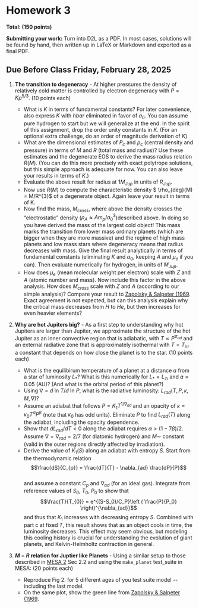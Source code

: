 # Homework 3


**Total: (150 points)**

**Submitting your work:** Turn into D2L as a PDF. In most cases, solutions will be found by hand, then written up in LaTeX or Markdown and exported as a final PDF. 

## Due Before Class Friday, February 28, 2025


1. **The transition to degeneracy** - At higher pressures the density of relatively cold matter is controlled by electron degeneracy with $P=K\rho^{5/3}$. (10 points each)

    - What is $K$ in terms of fundamental constants? For later convenience, also express $K$ with $hbar$ eliminated in favor of $a_{0}$. You can assume pure hydrogen to start but we will generalize at the end. In the spirit of this assignment, drop the order unity constants in $K$. (For an optional extra challenge, do an order of magnitude derivation of $K$) 
    - What are the dimensional estimates of $P_{c}$ and $\rho_{c}$ (central density and pressure) in terms of $M$ and $R$ (total mass and radius)? Use these estimates and the degenerate EOS to derive the mass radius relation $R(M)$. (You can do this more precisely with exact polytrope solutions, but this simple approach is adequate for now. You can also leave your results in terms of $K$.)
    - Evaluate the above result for radius at $1M_{Jup}$ in units of $R_{Jup}$.
    - Now use $R(M)$ to compute the characteristic density $ \rho_{deg}(M) = M/R^{3}$ of a degenerate object. Again leave your result in terms of K.
    - Now find the mass, $M_{cross}$, where above the density crosses the “electrostatic” density ($\rho_{A}\approx A m_{p}/a^3_{0}$)described above. In doing so you have derived the mass of the largest cold object! This mass marks the transition from lower mass ordinary planets (which are bigger when they are more massive) and the regime of high mass planets and low mass stars where degeneracy means that radius decreases with mass. Give the final result analytically in terms of fundamental constants (eliminating $K$ and $a_{0}$, keeping $A$ and $\mu_{e}$ if you can). Then evaluate numerically for hydrogen, in units of $M_{Jup}$.
    - How does $\mu_{e}$ (mean molecular weight per electron) scale with $Z$ and $A$ (atomic number and mass). Now include this factor in the above analysis. How does $M_{cross}$ scale with $Z$ and $A$ (according to our simple analysis)? Compare your result to [Zapolsky & Salpeter (1969](https://articles.adsabs.harvard.edu/full/1969ApJ...158..809Z). Exact agreement is not expected, but can this analysis explain why the critical mass decreases from $H$ to $He$, but then increases for even heavier elements?

    
2. **Why are hot Jupiters big?** - As a first step to understanding why hot Jupiters are larger than Jupiter, we approximate the structure of the hot Jupiter as an inner convective region that is adiabatic, with $T\propto P^{\nabla_{ad}}$ and an external radiative zone that is approximately isothermal with $T = T_{irr}$ a constant that depends on how close the planet is to the star. (10 points each)

    - What is the equilibirum temperature of a planet at a distance $a$ from a star of luminosity $L_{*}$? What is this numerically for $L_{*}=L_{\odot}$ and $a = 0.05$ (AU)? (And what is the orbital period of this planet?)
    - Using $\nabla=d$ ln $T / d$ ln $P$, what is the radiative luminosity: $L_{rad}(T,P,\kappa,M,\nabla)$?
    - Assume an adiabat that follows $P=K_{1}T^{1/\nabla_{ad}}$ and an opacity of $\kappa=\kappa_{0}T^{\alpha}P^{\beta}$ (note that $κ_{0}$ has odd units). Eliminate $P$ to find $L_{rad}(T)$ along the adiabat, including the opacity dependence.
    - Show that $dL_{rad}/dT \lt 0$ along the adiabat requires $\alpha\gt(1-7\beta)/2$. Assume $\nabla=\nabla_{rad}=2/7$ (for diatomic hydrogen) and $M\sim$ constant (valid in the outer regions directly affected by irradiation). 
    - Derive the value of $K_{1}(S)$ along an adiabat with entropy $S$. Start from the thermodynamic relation $$\frac{dS}{C_{p}} = \frac{dT}{T} - \nabla_{ad} \frac{dP}{P}$$    
    and assume a constant $C_{p}$ and $\nabla_{ad}$ (for an ideal gas). Integrate from reference values of $S_0$, $T_0$, $P_0$ to show that $$\frac{T}{T_{0}} = e^{(S-S_0)/C_P}\left ( \frac{P}{P_0} \right)^{\nabla_{ad}}$$ and thus that $K_1$ increases with decreasing entropy $S$. Combined with part c at fixed $T$, this result shows that as an object cools in time, the luminosity decreases. This effect may seem obvious, but modeling this cooling history is crucial for understanding the evolution of giant planets, and Kelvin-Helmholtz contraction in general.

3. **$M-R$ relation for Juptier like Planets** - Using a similar setup to those described in [MESA 2](https://iopscience.iop.org/article/10.1088/0067-0049/208/1/4#apjs477373s2) Sec 2.2 and using the `make_planet` test_suite in MESA: (20 points each)

    - Reproduce Fig 2. for 5 different ages of you test suite model -- including the last model.
    - On the same plot, show the green line from [Zapolsky & Salpeter (1969](https://articles.adsabs.harvard.edu/full/1969ApJ...158..809Z).
    

    
